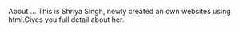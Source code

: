 About ...
This is Shriya Singh, newly created an own websites using html.Gives you full detail about her.
